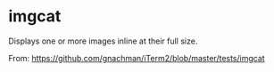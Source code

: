 # imgcat

Displays one or more images inline at their full size.

From: https://github.com/gnachman/iTerm2/blob/master/tests/imgcat
